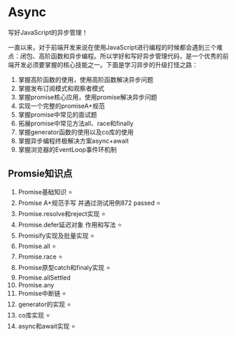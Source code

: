 # Async
写好JavaScript的异步管理！

一直以来，对于前端开发来说在使用JavaScript进行编程的时候都会遇到三个难点：闭包、高阶函数和异步编程。所以学好和写好异步管理代码，是一个优秀的前端开发必须要掌握的核心技能之一。下面是学习异步的升级打怪之路：

1. 掌握高阶函数的使用，使用高阶函数解决异步问题
2. 掌握发布订阅模式和观察者模式
3. 掌握promise核心应用，使用promise解决异步问题
4. 实现一个完整的promiseA+规范
5. 掌握promise中常见的面试题
6. 拓展promise中常见方法all、race和finally
7. 掌握generator函数的使用以及co库的使用
8. 掌握异步编程终极解决方案async+await
9. 掌握浏览器的EventLoop事件环机制


## Promsie知识点
1. Promise基础知识 ⭐
2. Promise A+规范手写 并通过测试用例872 passed ⭐
3. Promise.resolve和reject实现 ⭐
4. Promise.defer延迟对象 作用和写法 ⭐
5. Promisify实现及批量实现 ⭐
6. Promise.all ⭐
7. Promise.race ⭐
8. Promise原型catch和finaly实现 ⭐
9. Promise.allSettled
10. Promise.any
11. Promise中断链 ⭐
12. generator的实现 ⭐
13. co库实现 ⭐
14. async和await实现 ⭐